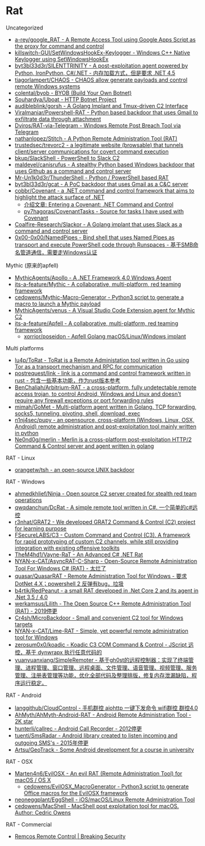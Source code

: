 # Rat

Uncategorized

* [a-rey/google_RAT - A Remote Access Tool using Google Apps Script as the proxy for command and control](https://github.com/a-rey/google_RAT)
* [killswitch-GUI/SetWindowsHookEx-Keylogger - Windows C++ Native Keylogger using SetWindowsHookEx](https://github.com/killswitch-GUI/SetWindowsHookEx-Keylogger)
* [byt3bl33d3r/SILENTTRINITY - A post-exploitation agent powered by Python, IronPython, C#/.NET - 内存加载方式，但是要求 .NET 4.5](https://github.com/byt3bl33d3r/SILENTTRINITY)
* [tiagorlampert/CHAOS - CHAOS allow generate payloads and control remote Windows systems](https://github.com/tiagorlampert/CHAOS)
* [colental/byob - BYOB (Build Your Own Botnet)](https://github.com/colental/byob)
* [Souhardya/Uboat - HTTP Botnet Project](https://github.com/Souhardya/Uboat)
* [audibleblink/gorsh - A Golang Implant and Tmux-driven C2 Interface](https://github.com/audibleblink/gorsh)
* [Viralmaniar/Powershell-RAT - Python based backdoor that uses Gmail to exfiltrate data through attachment](https://github.com/Viralmaniar/Powershell-RAT)
* [Dviros/RAT-via-Telegram - Windows Remote Post Breach Tool via Telegram](https://github.com/Dviros/RAT-via-Telegram)
* [nathanlopez/Stitch - A Python Remote Administration Tool (RAT)](https://github.com/nathanlopez/Stitch)
* [trustedsec/trevorc2 - a legitimate website (browsable) that tunnels client/server communications for covert command execution](https://github.com/trustedsec/trevorc2)
* [bkup/SlackShell - PowerShell to Slack C2](https://github.com/bkup/SlackShell)
* [maldevel/canisrufus - A stealthy Python based Windows backdoor that uses Github as a command and control server](https://github.com/maldevel/canisrufus)
* [Mr-Un1k0d3r/ThunderShell - Python / PowerShell based RAT](https://github.com/Mr-Un1k0d3r/ThunderShell)
* [byt3bl33d3r/gcat - A PoC backdoor that uses Gmail as a C&C server](https://github.com/byt3bl33d3r/gcat)
* [cobbr/Covenant - a .NET command and control framework that aims to highlight the attack surface of .NET](https://github.com/cobbr/Covenant)
  * [介绍文章: Entering a Covenant: .NET Command and Control](https://posts.specterops.io/entering-a-covenant-net-command-and-control-e11038bcf462)
  * [py7hagoras/CovenantTasks - Source for tasks I have used with Covenant](https://github.com/py7hagoras/CovenantTasks)
* [Coalfire-Research/Slackor - A Golang implant that uses Slack as a command and control server](https://github.com/Coalfire-Research/Slackor)
* [0x00-0x00/NamedPipes - Bind shell that uses Named Pipes as transport and execute PowerShell code through Runspaces - 基于SMB命名管道通信，需要走Windows认证](https://github.com/0x00-0x00/NamedPipes)

Mythic (原来的apfell)

* [MythicAgents/Apollo - A .NET Framework 4.0 Windows Agent](https://github.com/MythicAgents/Apollo)
* [its-a-feature/Mythic - A collaborative, multi-platform, red teaming framework](https://github.com/its-a-feature/Mythic)
* [cedowens/Mythic-Macro-Generator - Python3 script to generate a macro to launch a Mythic payload](https://github.com/cedowens/Mythic-Macro-Generator)
* [MythicAgents/venus - A Visual Studio Code Extension agent for Mythic C2](https://github.com/MythicAgents/venus)
* [its-a-feature/Apfell - A collaborative, multi-platform, red teaming framework](https://github.com/its-a-feature/Apfell)
  * [xorrior/poseidon - Apfell Golang macOS/Linux/Windows implant](https://github.com/xorrior/poseidon)

Multi platforms

* [lu4p/ToRat - ToRat is a Remote Administation tool written in Go using Tor as a transport mechanism and RPC for communication](https://github.com/lu4p/ToRat)
* [postrequest/link - link is a command and control framework written in rust - 包含一些基本功能，作为rust版本参考](https://github.com/postrequest/link)
* [BenChaliah/Arbitrium-RAT - a cross-platform, fully undetectable remote access trojan, to control Android, Windows and Linux and doesn't require any firewall exceptions or port forwarding rules](https://github.com/BenChaliah/Arbitrium-RAT)
* [mimah/GoMet - Multi-platform agent written in Golang. TCP forwarding, socks5, tunneling, pivoting, shell, download, exec](https://github.com/mimah/GoMet)
* [n1nj4sec/pupy - an opensource, cross-platform (Windows, Linux, OSX, Android) remote administration and post-exploitation tool mainly written in python](https://github.com/n1nj4sec/pupy)
* [Ne0nd0g/merlin - Merlin is a cross-platform post-exploitation HTTP/2 Command & Control server and agent written in golang](https://github.com/Ne0nd0g/merlin)

RAT - Linux

* [orangetw/tsh - an open-source UNIX backdoor](https://github.com/orangetw/tsh)

RAT - Windows

* [ahmedkhlief/Ninja - Open source C2 server created for stealth red team operations](https://github.com/ahmedkhlief/Ninja)
* [qwqdanchun/DcRat - A simple remote tool written in C#. 一个简单的c#远控](https://github.com/qwqdanchun/DcRat)
* [r3nhat/GRAT2 - We developed GRAT2 Command & Control (C2) project for learning purpose](https://github.com/r3nhat/GRAT2)
* [FSecureLABS/C3 - Custom Command and Control (C3). A framework for rapid prototyping of custom C2 channels, while still providing integration with existing offensive toolkits](https://github.com/FSecureLABS/C3)
* [TheM4hd1/Vayne-RaT - An Advanced C# .NET Rat](https://github.com/TheM4hd1/Vayne-RaT)
* [NYAN-x-CAT/AsyncRAT-C-Sharp - Open-Source Remote Administration Tool For Windows C# (RAT) - 太烂了](https://github.com/NYAN-x-CAT/AsyncRAT-C-Sharp)
* [quasar/QuasarRAT - Remote Administration Tool for Windows - 要求 DotNet 4.X；powershell 2 反弹有bug，垃圾](https://github.com/quasar/QuasarRAT)
* [b4rtik/RedPeanut - a small RAT developed in .Net Core 2 and its agent in .Net 3.5 / 4.0](https://github.com/b4rtik/RedPeanut)
* [werkamsus/Lilith - The Open Source C++ Remote Administration Tool (RAT) - 2019停更](https://github.com/werkamsus/Lilith)
* [Cr4sh/MicroBackdoor - Small and convenient C2 tool for Windows targets](https://github.com/Cr4sh/MicroBackdoor)
* [NYAN-x-CAT/Lime-RAT - Simple, yet powerful remote administration tool for Windows](https://github.com/NYAN-x-CAT/Lime-RAT)
* [zerosum0x0/koadic - Koadic C3 COM Command & Control - JScript 远控，基于 dynwrapx 执行任意代码的](https://github.com/zerosum0x0/koadic)
* [yuanyuanxiang/SimpleRemoter - 基于gh0st的远程控制器：实现了终端管理、进程管理、窗口管理、远程桌面、文件管理、语音管理、视频管理、服务管理、注册表管理等功能，优化全部代码及整理排版，修复内存泄漏缺陷，程序运行稳定。](https://github.com/yuanyuanxiang/SimpleRemoter)

RAT - Android

* [langgithub/CloudControl - 手机群控 aiohttp 一键下发命令 wifi群控 群控4.0](https://github.com/langgithub/CloudControl)
* [AhMyth/AhMyth-Android-RAT - Android Remote Administration Tool - 2K star](https://github.com/AhMyth/AhMyth-Android-RAT)
* [hunterli/callrec - Android Call Recorder - 2012停更](https://github.com/hunterli/callrec)
* [tuenti/SmsRadar - Android library created to listen incoming and outgoing SMS's - 2015年停更](https://github.com/tuenti/SmsRadar)
* [Artsu/GeoTrack - Some Android development for a course in university](https://github.com/Artsu/GeoTrack)

RAT - OSX

* [Marten4n6/EvilOSX - An evil RAT (Remote Administration Tool) for macOS / OS X](https://github.com/Marten4n6/EvilOSX)
  * [cedowens/EvilOSX_MacroGenerator - Python3 script to generate Office macros for the EvilOSX framework](https://github.com/cedowens/EvilOSX_MacroGenerator)
* [neoneggplant/EggShell - iOS/macOS/Linux Remote Administration Tool](https://github.com/neoneggplant/EggShell)
* [cedowens/MacShell - MacShell post exploitation tool for macOS. Author: Cedric Owens](https://github.com/cedowens/MacShell)

RAT - Commercial

* [Remcos Remote Control | Breaking Security](https://breaking-security.net/remcos/)


